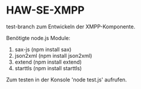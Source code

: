 HAW-SE-XMPP
===========

test-branch zum Entwickeln der XMPP-Komponente.

Benötigte node.js Module:

1. sax-js	(npm install sax)
2. json2xml	(npm install json2xml)
3. extend	(npm install extend)
4. starttls	(npm install starttls)

Zum testen in der Konsole 'node test.js' aufrufen.